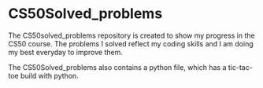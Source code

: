 # CS50Solved_problems

The CS50solved_problems repository is created to show my progress in the CS50 course. The problems I solved reflect my coding skills and I am doing my best everyday to improve them.

The CS50Solved_problems also contains a python file, which has a tic-tac-toe build with python.  
